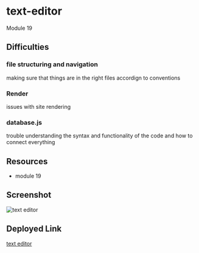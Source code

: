 # text-editor
Module 19

## Difficulties

### file structuring and navigation
making sure that things are in the right files accordign to conventions

### Render
issues with site rendering 

### database.js
trouble understanding the syntax and functionality of the code and how to connect everything

## Resources

* module 19

## Screenshot

![text editor]()

## Deployed Link

[text editor](https://text-editor-468a.onrender.com)